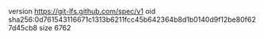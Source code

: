 version https://git-lfs.github.com/spec/v1
oid sha256:0d761543116671c1313b6211fcc45b642364b8d1b0140d9f12be80f627d45cb8
size 6762
